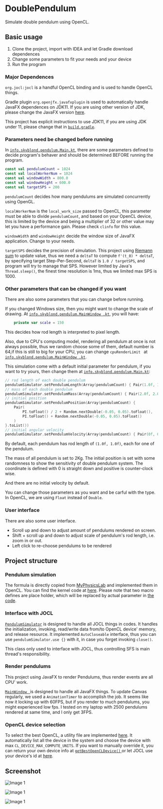 # DoublePendulum
Simulate double pendulum using OpenCL.

## Basic usage

1. Clone the project, import with IDEA and let Gradle download dependences
2. Change some parameters to fit your needs and your device
3. Run the program

### Major Dependences

`org.jocl:jocl` is a handful OpenCL binding and is used to handle OpenCL things.

Gradle plugin `org.openjfx.javafxplugin` is used to automatically handle JavaFX dependences on JDK11. If you are using other version of JDK, please change the JavaFX version [here](https://github.com/hurui200320/DoublePendulum/blob/master/build.gradle#L15).

This project has explicit instructions to use JDK11, if you are using JDK under 11, please change that in [`build.gradle`](https://github.com/hurui200320/DoublePendulum/blob/master/build.gradle#L37).

### Parameters need be changed before running

In [`info.skyblond.pendulum.Main.kt`](https://github.com/hurui200320/DoublePendulum/blob/master/src/main/kotlin/info/skyblond/pendulum/Main.kt), there are some parameters defined to decide program's behaver and should be determined BEFORE running the program.

```kotlin
const val pendulumCount = 1024
const val localWorkerNum = 1024
const val windowWidth = 800.0
const val windowHeight = 600.0
const val targetSPS = 200
```

`pendulumCount` decides how many pendulums are simulated concurrently using OpenGL.

`localWorkerNum` is the `local_work_size` passed to OpenCL, this parameter must be able to divide `pendulumCount`, and based on your OpenCL device, this is limited by the device and being a multiplier of 32 or other value may let you have a performance gain. Please check `clinfo` for this value.

`windowWidth` and `windowHeight` decide the window size of JavaFX application. Change to your needs.

`targetSPS` decides the precision of simulation. This project using [Riemann sum](https://en.wikipedia.org/wiki/Riemann_sum) to update value, thus we need a `deltaT` to compute `f'(t_0) * deltaT`, by specifying target Step-Per-Second,  `deltaT` is `1.0 / targetSPS`, and program will try to manage that SPS. However limited by Java's `Thread.sleep()`, the finest time resolution is 1ms, thus we limited max SPS is 1000.

### Other parameters that can be changed if you want

There are also some parameters that you can change before running.

If you changed Windows size, then you might want to change the scale of drawing. At [`info.skyblond.pendulum.MainWindow .kt`](https://github.com/hurui200320/DoublePendulum/blob/master/src/main/kotlin/info/skyblond/pendulum/MainWindow.kt#L23), you will have:

```kotlin
    private var scale = 150
```

This decides how rod length is interpreted to pixel length.

Also, due to CPU's computing model, rendering all pendulum at once is not always possible, thus we random choose some of them, default number is 64,if this is still to big for your CPU, you can change `cpuRenderLimit ` at [`info.skyblond.pendulum.MainWindow .kt`](https://github.com/hurui200320/DoublePendulum/blob/master/src/main/kotlin/info/skyblond/pendulum/MainWindow.kt#L24).

This simulation come with a default initial parameter for pendulum, if you want to try yours, then change them at [`info.skyblond.pendulum.Main.kt`](https://github.com/hurui200320/DoublePendulum/blob/master/src/main/kotlin/info/skyblond/pendulum/Main.kt#L20):

```kotlin
// rod length of each double pendulum
pendulumSimulator.setPendulumLength(Array(pendulumCount) { Pair(1.0f, 1.0f) }.toList())
// mass of each double pendulum
pendulumSimulator.setPendulumMass(Array(pendulumCount) { Pair(2.0f, 2.0f) }.toList())
// initial position
pendulumSimulator.setPendulumPosition(Array(pendulumCount) {
    Pair(
        PI.toFloat() / 2 + Random.nextDouble(-0.05, 0.05).toFloat(),
        PI.toFloat() + Random.nextDouble(-0.05, 0.05).toFloat()
    )
}.toList())
// initial angular velocity
pendulumSimulator.setPendulumVelocity(Array(pendulumCount) { Pair(0f, 0f) }.toList())
```

By default, each pendulum has rod length of `(1.0f, 1.0f)`, each for one of the pendulum.

The mass of all pendulum is set to 2Kg. The initial position is set with some randomness to show the sensitivity of double pendulum system. The coordinate is defined with 0 is straight down and positive is counter-clock wise. 

And there are no initial velocity by default.

You can change those parameters as you want and be carful with the type. In OpenCL, we are using `Float` instead of `Double`.

### User interface

There are also some user interface.

+ Scroll up and down to adjust amount of pendulums rendered on screen.
+ Shift + scroll up and down to adjust scale of pendulum's rod length, i.e. zoom in or out.
+ Left click to re-choose pendulums to be rendered

## Project structure

### Pendulum simulation

The formula is directly copied from [MyPhysicsLab](https://www.myphysicslab.com/pendulum/double-pendulum-en.html) and implemented them in OpenCL. You can find the kernel code at [here](https://github.com/hurui200320/DoublePendulum/blob/master/src/main/resources/kernel/pendulum.cl). Please note that two macro defines are place holder, which will be replaced by actual parameter in [the code](https://github.com/hurui200320/DoublePendulum/blob/master/src/main/kotlin/info/skyblond/pendulum/opencl/PendulumSimulator.kt#L94).

### Interface with JOCL

[`PendulumSimulator`](https://github.com/hurui200320/DoublePendulum/blob/master/src/main/kotlin/info/skyblond/pendulum/opencl/PendulumSimulator.kt) is designed to handle all JOCL things in codes. It handles the initialization, invoking, read/write data from/to OpenCL device' memory, and release resource. It implemented `AutoCloseable` interface, thus you can use `pendulumSimulator.use {}` with it, in case you forget invoking `close()`.

This class only used to interface with JOCL, thus controlling SFS is main thread's responsibility. 

### Render pendulums

This project using JavaFX to render Pendulums, thus render events are all CPU' work. 

[`MainWindow ` ](https://github.com/hurui200320/DoublePendulum/blob/master/src/main/kotlin/info/skyblond/pendulum/MainWindow.kt) is designed to handle all JavaFX things. To update Canvas regularly, we used a `AnimationTimer` to accomplish the job. It seems like now it locking up with 60FPS, but if you render to much pendulums, you might experienced low fps. I tested on my laptop with 2500 pendulums rendered at same time, and I only get 3FPS.

### OpenCL device selection

To select the best OpenCL, a utility file are implemented [here](https://github.com/hurui200320/DoublePendulum/blob/master/src/main/kotlin/info/skyblond/pendulum/opencl/Utils.kt). It automatically list all the device in the system and choose the device with max `CL_DEVICE_MAX_COMPUTE_UNITS`. If you want to manually override it, you can return your own device info at [`getBestOpenCLDevice()` ](https://github.com/hurui200320/DoublePendulum/blob/master/src/main/kotlin/info/skyblond/pendulum/opencl/Utils.kt#L67) or let JOCL use your device's id at [here](https://github.com/hurui200320/DoublePendulum/blob/master/src/main/kotlin/info/skyblond/pendulum/opencl/PendulumSimulator.kt#L44).

## Screenshot

![Image 1](https://github.com/hurui200320/DoublePendulum/blob/master/pic/pic1.png)

![Image 1](https://github.com/hurui200320/DoublePendulum/blob/master/pic/pic2.png)

![Image 1](https://github.com/hurui200320/DoublePendulum/blob/master/pic/pic3.png)







